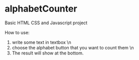 # alphabetCounter
Basic HTML CSS and Javascript project

How to use:
1. write some text in textbox \n
2. choose the alphabet button that you want to count them \n
3. The result will show at the bottom.
